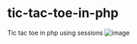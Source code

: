 # tic-tac-toe-in-php
Tic tac toe in php using sessions
![image](https://github.com/user-attachments/assets/498ec318-d80f-4c57-8616-1af4a0986e8a)
